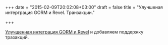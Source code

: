 +++
date = "2015-02-09T20:02:08+03:00"
draft = false
title = "Улучшеная интерграция GORM и Revel. Транзакции."

+++

<p><a href="http://whizdumb.me/2015/02/07/improving-gorm-integration-with-revel-and-adding-transaction-support/">Улучшенная интеграция GORM и Revel</a> и добавляем поддержку тразакций.</p>

